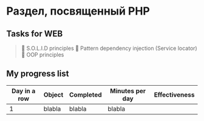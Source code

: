 # Раздел, посвященный PHP

## Tasks for WEB
> 📌 S.O.L.I.D principles
> 📌 Pattern dependency injection (Service locator)
> 📌 OOP principles

## My progress list
| Day in a row | Object | Completed | Minutes per day | Effectiveness |
| ------------ | ------ | --------- | --------------- | ------------- |
| 1 | blabla | blabla | blabla |

